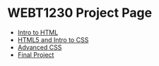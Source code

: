 # WEBT1230 Project Page

<ul>
<li><a href="Intro_to_html/index.html" target="_blank">Intro to HTML</a></li>
<li><a href="HTML5_intro_to_css/index.html" target="_blank">HTML5 and Intro to CSS</a></li>
<li><a href="Adv_css/index.html" target="_blank">Advanced CSS</a></li>
<li><a href="Final_Project/index.html" target="_blank">Final Project</a></li>
</ul>